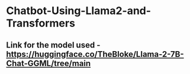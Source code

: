 # Chatbot-Using-Llama2-and-Transformers

## Link for the model used - https://huggingface.co/TheBloke/Llama-2-7B-Chat-GGML/tree/main
